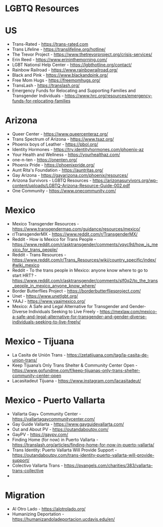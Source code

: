 # LGBTQ Resources

# US
- Trans-Rated - https://trans-rated.com
- Trans Lifeline - https://translifeline.org/hotline/
- The Trevor Project - https://www.thetrevorproject.org/crisis-services/
- Erin Reed - https://www.erininthemorning.com/
- LGBT Nationsl Help Center - https://lgbthotline.org/contact/
- Rainbow Railroad - https://www.rainbowrailroad.org/
- Black and Pink - https://www.blackandpink.org/
- Free Mom Hugs - https://freemomhugs.org/
- TransLash - https://translash.org/
- Emergency Funds for Relocating and Supporting Families and Transgender Individuals - https://www.hrc.org/resources/emergency-funds-for-relocating-families

# Arizona
- Queer Center - https://www.queercenteraz.org/
- Trans Spectrum of Arizona - https://www.tsaz.org/
- Phoenix boys of Leather - https://pbol.org/
- Identity Hormones - https://try.identityhormones.com/phoenix-az
- Your Health and Wellness - https://yourhealthaz.com/
- one-n-ten - https://onenten.org/
- Phoenix Pride - https://phoenixpride.org/
- Aunt Rita's Foundation - https://auntritas.org/
- Gay Arizona - https://gayarizona.com/phoenix/resources/
- Arizona Survivors - LGBTQ Resources - https://arizonasurvivors.org/wp-content/uploads/LGBTQ-Arizona-Resource-Guide-002.pdf
- One Community - https://www.onecommunity.com/

# Mexico
- Mexico Transgender Resources - https://www.transgendermap.com/guidance/resources/mexico/
- r/TransgenderMX - https://www.reddit.com/r/TransgenderMX/
- Reddit - How is Mexico for Trans People - https://www.reddit.com/r/asktransgender/comments/vqyc9d/how_is_mexico_for_trans_people/
- Reddit - Trans Resources - https://www.reddit.com/r/Trans_Resources/wiki/country_specific/index/#wiki_mexico
- Reddit - To the trans people in Mexico: anyone know where to go to start HRT? - https://www.reddit.com/r/asktransgender/comments/slf0q2/to_the_trans_people_in_mexico_anyone_know_where/
- Border Butterflies Project - https://borderbutterfliesproject.com/
- Unet - https://www.unetlgbt.org/
- YAAJ - https://www.yaajmexico.org/
- Mexico: A Safe and Legal Alternative for Transgender and Gender-Diverse Individuals Seeking to Live Freely - https://mexlaw.com/mexico-a-safe-and-legal-alternative-for-transgender-and-gender-diverse-individuals-seeking-to-live-freely/

# Mexico - Tijuana
- La Casita de Unión Trans - https://zetatijuana.com/tag/la-casita-de-union-trans/
- Keep Tijuana’s Only Trans Shelter & Community Center Open - https://www.gofundme.com/f/keep-tijuanas-only-trans-shelter-community-center-open
- Lacasitadeut Tijuana - https://www.instagram.com/lacasitadeut/

# Mexico - Puerto Vallarta
- Vallarta Gay+ Community Center - https://vallartagaycommunitycenter.com/
- Gay Guide Vallarta - https://www.gayguidevallarta.com/
- Out and About PV - https://outandaboutpv.com/
- GayPV - https://gaypv.com/
- Finding Home (for now) in Puerto Vallarta - https://translash.org/articles/finding-home-for-now-in-puerto-vallarta/
- Trans Identity: Puerto Vallarta Will Provide Support - https://outandaboutpv.com/trans-identity-puerto-vallarta-will-provide-support/
- Colectivo Vallarta Trans - https://pvangels.com/charities/383/vallarta-trans-collective
- 

# Migration
- Al Otro Lado - https://alotrolado.org/
- Humanizing Deportation - https://humanizandoladeportacion.ucdavis.edu/en/
